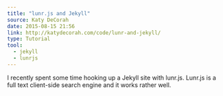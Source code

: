```yaml
---
title: "lunr.js and Jekyll"
source: Katy DeCorah
date: 2015-08-15 21:56
link: http://katydecorah.com/code/lunr-and-jekyll/
type: Tutorial
tool:
  - jekyll
  - lunrjs
---
```

I recently spent some time hooking up a Jekyll site with lunr.js. Lunr.js is a full text client-side search engine and it works rather well.





